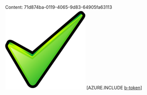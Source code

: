Content: 71d874ba-0119-4065-9d83-64905fa63113![image](deef65ea-5c1d-499c-aca3-8ad2ba7b1b38.png)
[AZURE.INCLUDE [b-token](e6a1f6f4-099a-407e-8228-ef52dc96e5af.md)]
